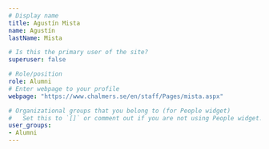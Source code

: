 ```yaml
---
# Display name
title: Agustín Mista
name: Agustín
lastName: Mista

# Is this the primary user of the site?
superuser: false

# Role/position
role: Alumni
# Enter webpage to your profile
webpage: "https://www.chalmers.se/en/staff/Pages/mista.aspx"

# Organizational groups that you belong to (for People widget)
#   Set this to `[]` or comment out if you are not using People widget.
user_groups:
- Alumni
---
```

